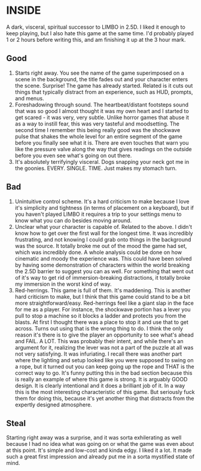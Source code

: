 # INSIDE

A dark, visceral, spiritual successor to LIMBO in 2.5D. I liked it enough to keep playing, but I also hate this game at the same time. I'd probably played 1 or 2 hours before writing this, and am finishing it up at the 3 hour mark.

## Good
1. Starts right away. You see the name of the game superimposed on a scene in the background, the title fades out and your character enters the scene. Surprise! The game has already started. Related is it cuts out things that typically distract from an experience, such as HUD, prompts, and menus.
2. Foreshadowing through sound. The heartbeat/distant footsteps sound that was so good I almost thought it was my own heart and I started to get scared - it was very, very subtle. Unlike horror games that abuse it as a way to instill fear, this was very tasteful and moodsetting. The second time I remember this being really good was the shockwave pulse that shakes the whole level for an entire segment of the game before you finally see what it is. There are even touches that warn you like the pressure valve along the way that gives readings on the outside before you even see what's going on out there.
3. It's absolutely terrifyingly visceral. Dogs snapping your neck got me in the goonies. EVERY. SINGLE. TIME. Just makes my stomach turn.

## Bad
1. Unintuitive control scheme. It's a hard criticism to make because I love it's simplicity and tightness (in terms of placement on a keyboard), but if you haven't played LIMBO it requires a trip to your settings menu to know what you can do besides moving around.
2. Unclear what your character is capable of. Related to the above. I didn't know how to get over the first wall for the longest time. It was incredibly frustrating, and not knowing I could grab onto things in the background was the source. It totally broke me out of the mood the game had set, which was incredibly done. A whole analysis could be done on how cinematic and moody the experience was. This could have been solved by having some demonstration of characters within the world breaking the 2.5D barrier to suggest you can as well. For something that went out of it's way to get rid of immersion-breaking distractions, it totally broke my immersion in the worst kind of way.
3. Red-herrings. This game is full of them. It's maddening. This is another hard criticism to make, but I think that this game could stand to be a bit more straightforward/easy. Red-herrings feel like a giant slap in the face for me as a player. For instance, the shockwave portion has a lever you pull to stop a machine so it blocks a ladder and protects you from the blasts. At first I thought there was a place to stop it and use that to get across. Turns out using that is the wrong thing to do. I think the only reason it's there is to give the player an opportunity to see what's ahead and FAIL. A LOT. This was probably their intent, and while there's an argument for it, realizing the lever was not a part of the puzzle at all was not very satisfying. It was infuriating. I recall there was another part where the lighting and setup looked like you were supposed to swing on a rope, but it turned out you can keep going up the rope and THAT is the correct way to go. It's funny putting this in the bad section because this is really an example of where this game is strong. It is arguably GOOD design. It is clearly intentional and it does a brilliant job of it. In a way this is the most interesting characteristic of this game. But seriously fuck them for doing this, because it's yet another thing that distracts from the expertly designed atmosphere.

## Steal

Starting right away was a surprise, and it was sorta exhilerating as well because I had no idea what was going on or what the game was even about at this point. It's simple and low-cost and kinda edgy. I liked it a lot. It made such a great first impression and already put me in a sorta mystified state of mind.
